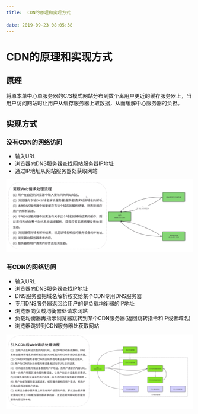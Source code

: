 ```yaml
---
title:  CDN的原理和实现方式

date: 2019-09-23 08:05:38
---
```

# CDN的原理和实现方式
<!-- ttoc -->
## 原理

将原本单中心单服务器的C/S模式网站分布到数个离用户更近的缓存服务器上，当用户访问网站时让用户从缓存服务器上取数据，从而缓解中心服务器的负担。

## 实现方式

### 没有CDN的网络访问

* 输入URL
* 浏览器向DNS服务器查找网站服务器IP地址
* 通过IP地址从网站服务器处获取网站

![无CDN](i/无CDN访问网站.png)

### 有CDN的网络访问

* 输入URL
* 浏览器向DNS服务器查找IP地址
* DNS服务器把域名解析权交给某个CDN专用DNS服务器
* 专用DNS服务器返回给用户的是负载均衡器的IP地址
* 浏览器向负载均衡器处请求网站
* 负载均衡器再指示浏览器跳转到某个CDN服务器(返回跳转指令和IP或者域名)
* 浏览器跳转到CDN服务器处获取网站

![有CDN](i/有CDN访问网站.png)
